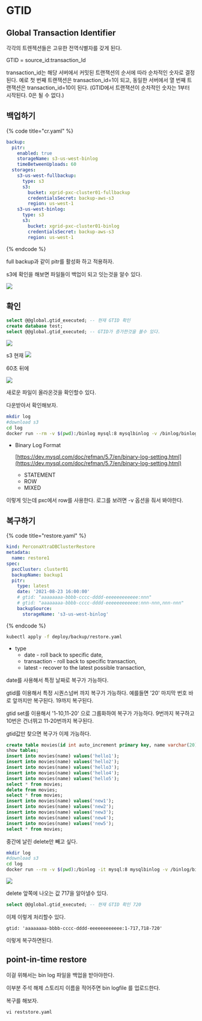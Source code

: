 # GTID

## Global Transaction Identifier

각각의 트렌젝션들은 고유한 전역식별자를 갖게 된다.

GTID = source\_id:transaction\_Id

transaction\_id는 해당 서버에서 커밋된 트랜잭션의 순서에 따라 순차적인 숫자로 결정된다. 예로 첫 번째 트랜잭션은 transaction\_id=1이 되고, 동일한 서버에서 열 번째 트랜잭션은 transaction\_id=10이 된다. \(GTID에서 트랜잭션이 순차적인 숫자는 1부터 시작된다. 0은 될 수 없다.\)

## 백업하기

{% code title="cr.yaml" %}
```yaml
backup:
  pitr:
    enabled: true
    storageName: s3-us-west-binlog
    timeBetweenUploads: 60
  storages:
    s3-us-west-fullbackup:
      type: s3
      s3:
        bucket: xgrid-pxc-cluster01-fullbackup
        credentialsSecret: backup-aws-s3
        region: us-west-1
    s3-us-west-binlog:
      type: s3
      s3:
        bucket: xgrid-pxc-cluster01-binlog
        credentialsSecret: backup-aws-s3
        region: us-west-1
```
{% endcode %}

full backup과 같이 pitr를 활성화 하고 적용하자.

s3에 확인을 해보면 파일들이 백업이 되고 잇는것을 알수 있다.

![](../../.gitbook/assets/2021-08-23-11-16-29.png)

## 확인

```sql
select @@global.gtid_executed; -- 현재 GTID 확인
create database test;
select @@global.gtid_executed; -- GTID가 증가한것을 볼수 있다.
```

![](../../.gitbook/assets/2021-08-23-11-35-49.png)

s3 현재 ![](../../.gitbook/assets/2021-08-23-11-36-48.png)

60초 뒤에

![](../../.gitbook/assets/2021-08-23-11-37-30.png)

새로운 파일이 올라온것을 확인할수 있다.

다운받아서 확인해보자.

```bash
mkdir log
#download s3
cd log
docker run --rm -v $(pwd):/binlog mysql:8 mysqlbinlog -v /binlog/binlog_1629743530_397451a8b1770fbc4ec2a983dfff161d
```

* Binary Log Format

  [https://dev.mysql.com/doc/refman/5.7/en/binary-log-setting.html](https://dev.mysql.com/doc/refman/5.7/en/binary-log-setting.html)

  * STATEMENT
  * ROW
  * MIXED

이렇게 잇는데 pxc에서 row를 사용한다. 로그를 보려면 -v 옵션을 줘서 봐야한다.

## 복구하기

{% code title="restore.yaml" %}
```yaml
kind: PerconaXtraDBClusterRestore
metadata:
  name: restore1
spec:
  pxcCluster: cluster01
  backupName: backup1
  pitr:
    type: latest
    date: '2021-08-23 16:00:00'
    # gtid: "aaaaaaaa-bbbb-cccc-dddd-eeeeeeeeeeee:nnn"
    # gtid: "aaaaaaaa-bbbb-cccc-dddd-eeeeeeeeeeee:nnn-nnn,nnn-nnn"
    backupSource:
      storageName: 's3-us-west-binlog'
```
{% endcode %}

```bash
kubectl apply -f deploy/backup/restore.yaml
```

* type
  * date - roll back to specific date,
  * transaction - roll back to specific transaction,
  * latest - recover to the latest possible transaction,

date를 사용해서 특정 날짜로 복구가 가능하다.

gtid를 이용해서 특정 시퀀스넘버 까지 복구가 가능하다. 예를들면 '20' 마지막 번호 바로 앞까지만 복구된다. 19까지 복구된다.

gtid set를 이용해서 '1-10,11-20' 으로 그룹화하여 복구가 가능하다. 9번까지 복구하고 10번은 건너뛰고 11-20번까지 복구된다.

gtid값만 찾으면 복구가 이제 가능하다.

```sql
create table movies(id int auto_increment primary key, name varchar(20) not null);
show tables;
insert into movies(name) values('hello1');
insert into movies(name) values('hello2');
insert into movies(name) values('hello3');
insert into movies(name) values('hello4');
insert into movies(name) values('hello5');
select * from movies;
delete from movies;
select * from movies;
insert into movies(name) values('new1');
insert into movies(name) values('new2');
insert into movies(name) values('new3');
insert into movies(name) values('new4');
insert into movies(name) values('new5');
select * from movies;
```

중간에 날린 delete만 빼고 싶다.

```bash
mkdir log
#download s3
cd log
docker run --rm -v $(pwd):/binlog -it mysql:8 mysqlbinlog -v /binlog/binlog_* | grep -i -e gtid_next -e delete
```

![](../../.gitbook/assets/2021-08-23-12-43-09.png)

delete 앞쪽에 나오는 값 717을 알아낼수 있다.

```sql
select @@global.gtid_executed; -- 현재 GTID 확인 720
```

이제 이렇게 처리할수 있다.

```text
gtid: 'aaaaaaaa-bbbb-cccc-dddd-eeeeeeeeeeee:1-717,718-720'
```

이렇게 복구하면된다.

## point-in-time restore

이걸 위해서는 bin log 파일을 백업을 받아야한다.

이부분 주석 해제 스토리지 이름을 적어주면 bin logfile 를 업로드한다.

복구를 해보자.

`vi reststore.yaml`

